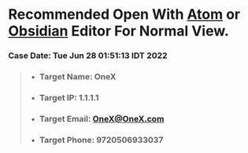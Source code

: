 # Recommended Open With [Atom]() or [Obsidian]() Editor For Normal View.
### Case Date: Tue Jun 28 01:51:13 IDT 2022
> - ### Target Name: OneX
> - ### Target IP: 1.1.1.1
> - ### Target Email: OneX@OneX.com
> - ### Target Phone: 9720506933037

